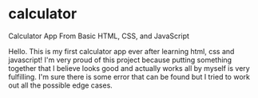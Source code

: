 # calculator
Calculator App From Basic HTML, CSS, and JavaScript

Hello. This is my first calculator app ever after learning html, css and javascript! I'm very proud of this project because putting
something together that I believe looks good and actually works all by myself is very fulfilling. I'm sure there is some error
that can be found but I tried to work out all the possible edge cases.